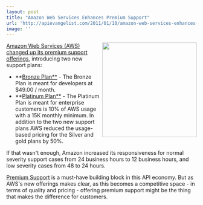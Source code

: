 ```yaml
---
layout: post
title: "Amazon Web Services Enhances Premium Support"
url: 'http://apievangelist.com/2011/01/10/amazon-web-services-enhances-premium-support/'
image: ''
---
```


[<img src="http://kinlane-productions.s3.amazonaws.com/AWS_LOGO_CMYK.jpg" alt="" width="250" align="right" />][1][Amazon Web Services (AWS) changed up its premium support offerings][2], introducing two new support plans:

  * **[Bronze Plan**][3] \- The Bronze Plan is meant for developers at $49.00 / month.
  * **[Platinum Plan**][3] \- The Platinum Plan is meant for enterprise customers is 10% of AWS usage with a 15K monthly minimum.
In addition to the two new support plans AWS reduced the usage-based pricing for the Silver and gold plans by 50%.

If that wasn't enough, Amazon increased its responsiveness for normal severity support cases from 24 business hours to 12 business hours, and low severity cases from 48 to 24 hours.

[Premium Support][4] is a must-have building block in this API economy. But as AWS's new offerings makes clear, as this becomes a competitive space - in terms of quality and pricing - offering premium support might be the thing that makes the difference for customers.

   [1]: http://aws.amazon.com/ec2/
   [2]: http://aws.typepad.com/aws/2011/01/aws-premium-support-lower-prices-and-new-plans.html
   [3]: http://aws.amazon.com/premiumsupport/
   [4]: http://www.apievangelist.com/ecosystem-building-blocks-detail.php?Building_Block_ID=202
